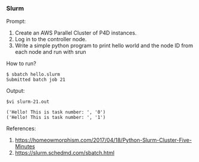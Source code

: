 ### Slurm

Prompt:
1. Create an AWS Parallel Cluster of P4D instances.
2. Log in to the controller node.
3. Write a simple python program to print hello world and the node ID from each node and run with srun

How to run?
```
$ sbatch hello.slurm
Submitted batch job 21
```
Output:
```
$vi slurm-21.out

('Hello! This is task number: ', '0')
('Hello! This is task number: ', '1')
```

References:
1. https://homeowmorphism.com/2017/04/18/Python-Slurm-Cluster-Five-Minutes
2. https://slurm.schedmd.com/sbatch.html